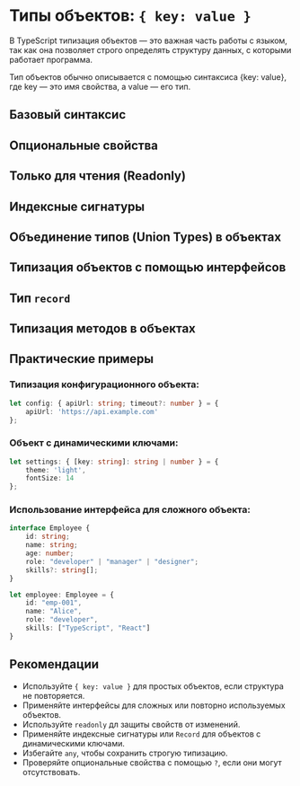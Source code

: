 # Типы объектов: `{ key: value }`

В TypeScript типизация объектов — это важная часть работы с языком, так как она позволяет строго определять структуру
данных, с которыми работает программа.

Тип объектов обычно описывается с помощью синтаксиса {key: value}, где key — это имя свойства, а value — его тип.

## Базовый синтаксис

## Опциональные свойства

## Только для чтения (Readonly)

## Индексные сигнатуры

## Объединение типов (Union Types) в объектах

## Типизация объектов с помощью интерфейсов

## Тип `record`

## Типизация методов в объектах

## Практические примеры

### Типизация конфигурационного объекта:

```ts
let config: { apiUrl: string; timeout?: number } = {
    apiUrl: 'https://api.example.com'
};
```

### Объект с динамическими ключами:

```ts
let settings: { [key: string]: string | number } = {
    theme: 'light',
    fontSize: 14
};
```

### Использование интерфейса для сложного объекта:

```ts
interface Employee {
    id: string;
    name: string;
    age: number;
    role: "developer" | "manager" | "designer";
    skills?: string[];
}

let employee: Employee = {
    id: "emp-001",
    name: "Alice",
    role: "developer",
    skills: ["TypeScript", "React"]
}
```

## Рекомендации

* Используйте `{ key: value }` для простых объектов, если структура не повторяется.
* Применяйте интерфейсы для сложных или повторно используемых объектов.
* Используйте `readonly` дл защиты свойств от изменений.
* Применяйте индексные сигнатуры или `Record` для объектов с динамическими ключами.
* Избегайте `any`, чтобы сохранить строгую типизацию.
* Проверяйте опциональные свойства с помощью `?`, если они могут отсутствовать.